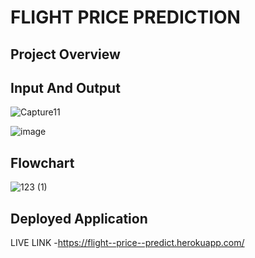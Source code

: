 # FLIGHT PRICE PREDICTION

## Project Overview

## Input And Output

![Capture11](https://user-images.githubusercontent.com/51116018/134049241-6d3096ac-74f7-408a-bb68-d1191c745949.PNG)

![image](https://user-images.githubusercontent.com/51116018/134049329-c9f7712e-1b5e-4a61-bb7b-d237451fe535.png)

##

## Flowchart
![123 (1)](https://user-images.githubusercontent.com/51116018/134048864-99122e91-d3d9-4570-8d09-2fb1f60ca106.jpg)

## Deployed Application
LIVE LINK -<a>https://flight--price--predict.herokuapp.com/ </a>
